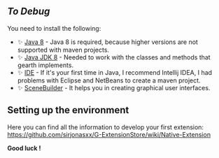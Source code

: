 ## _To Debug_

You need to install the following:

- ✨ [Java 8] - Java 8 is required, because higher versions are not supported with maven projects.
- ✨ [Java JDK 8] - Needed to work with the classes and methods that gearth implements.
- ✨ [IDE] - If it's your first time in Java, I recommend Intellij IDEA,
  I had problems with Eclipse and NetBeans to create a maven project.
- ✨ [SceneBuilder] - It helps you in creating graphical user interfaces.

## Setting up the environment

Here you can find all the information to develop your first extension: https://github.com/sirjonasxx/G-ExtensionStore/wiki/Native-Extension

**Good luck !**

[//]: # (These are reference links used in the body of this note and get stripped out when the markdown processor does its job. There is no need to format nicely because it shouldn't be seen. Thanks SO - http://stackoverflow.com/questions/4823468/store-comments-in-markdown-syntax)

[SceneBuilder]: <https://gluonhq.com/products/scene-builder/>
[git-repo-url]: <https://github.com/joemccann/dillinger.git>
[IDE]: <https://www.jetbrains.com/es-es/idea/download/#section=windows>
[Java 8]: <https://www.java.com/es/download/ie_manual.jsp>
[Java JDK 8]: <https://www.oracle.com/co/java/technologies/javase/javase8-archive-downloads.html>
